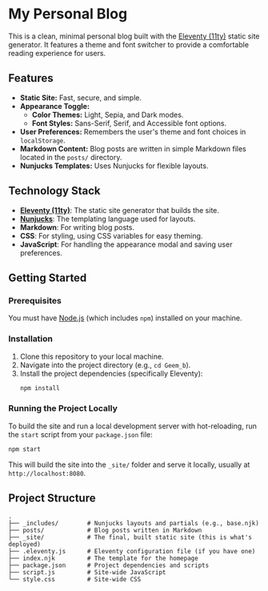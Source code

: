 # My Personal Blog

This is a clean, minimal personal blog built with the [Eleventy (11ty)](https://www.11ty.dev/) static site generator. It features a theme and font switcher to provide a comfortable reading experience for users.

## Features

  * **Static Site:** Fast, secure, and simple.
  * **Appearance Toggle:**
      * **Color Themes:** Light, Sepia, and Dark modes.
      * **Font Styles:** Sans-Serif, Serif, and Accessible font options.
  * **User Preferences:** Remembers the user's theme and font choices in `localStorage`.
  * **Markdown Content:** Blog posts are written in simple Markdown files located in the `posts/` directory.
  * **Nunjucks Templates:** Uses Nunjucks for flexible layouts.

## Technology Stack

  * **[Eleventy (11ty)](https://www.11ty.dev/)**: The static site generator that builds the site.
  * **[Nunjucks](https://mozilla.github.io/nunjucks/)**: The templating language used for layouts.
  * **Markdown**: For writing blog posts.
  * **CSS**: For styling, using CSS variables for easy theming.
  * **JavaScript**: For handling the appearance modal and saving user preferences.

## Getting Started

### Prerequisites

You must have [Node.js](https://nodejs.org/) (which includes `npm`) installed on your machine.

### Installation

1.  Clone this repository to your local machine.
2.  Navigate into the project directory (e.g., `cd Geem_b`).
3.  Install the project dependencies (specifically Eleventy):
    ```sh
    npm install
    ```

### Running the Project Locally

To build the site and run a local development server with hot-reloading, run the `start` script from your `package.json` file:

```sh
npm start
```

This will build the site into the `_site/` folder and serve it locally, usually at `http://localhost:8080`.

## Project Structure

```
.
├── _includes/        # Nunjucks layouts and partials (e.g., base.njk)
├── posts/            # Blog posts written in Markdown
├── _site/            # The final, built static site (this is what's deployed)
├── .eleventy.js      # Eleventy configuration file (if you have one)
├── index.njk         # The template for the homepage
├── package.json      # Project dependencies and scripts
├── script.js         # Site-wide JavaScript
└── style.css         # Site-wide CSS
```